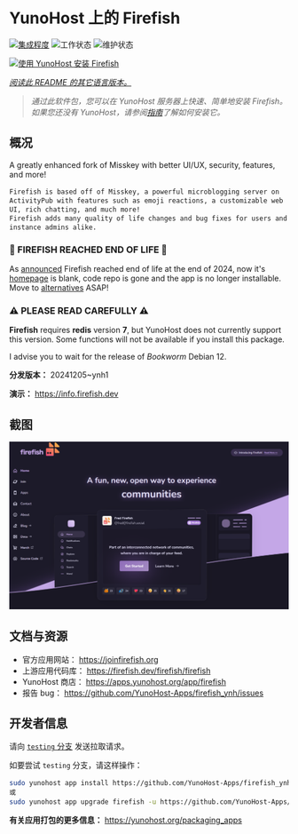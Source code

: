 <!--
注意：此 README 由 <https://github.com/YunoHost/apps/tree/master/tools/readme_generator> 自动生成
请勿手动编辑。
-->

# YunoHost 上的 Firefish

[![集成程度](https://apps.yunohost.org/badge/integration/firefish)](https://ci-apps.yunohost.org/ci/apps/firefish/)
![工作状态](https://apps.yunohost.org/badge/state/firefish)
![维护状态](https://apps.yunohost.org/badge/maintained/firefish)

[![使用 YunoHost 安装 Firefish](https://install-app.yunohost.org/install-with-yunohost.svg)](https://install-app.yunohost.org/?app=firefish)

*[阅读此 README 的其它语言版本。](./ALL_README.md)*

> *通过此软件包，您可以在 YunoHost 服务器上快速、简单地安装 Firefish。*  
> *如果您还没有 YunoHost，请参阅[指南](https://yunohost.org/install)了解如何安装它。*

## 概况


A greatly enhanced fork of Misskey with better UI/UX, security, features, and more!


    Firefish is based off of Misskey, a powerful microblogging server on ActivityPub with features such as emoji reactions, a customizable web UI, rich chatting, and much more!
    Firefish adds many quality of life changes and bug fixes for users and instance admins alike.

### 🛑 FIREFISH REACHED END OF LIFE 🛑 ###

As [announced](https://lm.korako.me/post/91660) Firefish reached end of life at the end of 2024, now it's [homepage](https://firefish.dev) is blank, code repo is gone and the app is no longer installable.
Move to [alternatives](https://apps.yunohost.org/catalog?category=social_media) ASAP!

### ⚠️ PLEASE READ CAREFULLY ⚠️

**Firefish** requires **redis** version **7**, but YunoHost does not currently support this version.
Some functions will not be available if you install this package.

I advise you to wait for the release of _Bookworm_ Debian 12.

**分发版本：** 20241205~ynh1

**演示：** <https://info.firefish.dev>

## 截图

![Firefish 的截图](./doc/screenshots/screenshot-firefish.png)

## 文档与资源

- 官方应用网站： <https://joinfirefish.org>
- 上游应用代码库： <https://firefish.dev/firefish/firefish>
- YunoHost 商店： <https://apps.yunohost.org/app/firefish>
- 报告 bug： <https://github.com/YunoHost-Apps/firefish_ynh/issues>

## 开发者信息

请向 [`testing` 分支](https://github.com/YunoHost-Apps/firefish_ynh/tree/testing) 发送拉取请求。

如要尝试 `testing` 分支，请这样操作：

```bash
sudo yunohost app install https://github.com/YunoHost-Apps/firefish_ynh/tree/testing --debug
或
sudo yunohost app upgrade firefish -u https://github.com/YunoHost-Apps/firefish_ynh/tree/testing --debug
```

**有关应用打包的更多信息：** <https://yunohost.org/packaging_apps>
